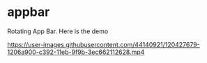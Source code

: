 # appbar
Rotating App Bar. Here is the demo

https://user-images.githubusercontent.com/44140921/120427679-1206a900-c392-11eb-9f9b-3ec662112628.mp4




